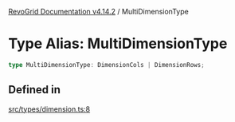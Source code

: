 [RevoGrid Documentation v4.14.2](README.md) / MultiDimensionType

# Type Alias: MultiDimensionType

```ts
type MultiDimensionType: DimensionCols | DimensionRows;
```

## Defined in

[src/types/dimension.ts:8](https://github.com/revolist/revogrid/blob/29f379095274a66a187c28b49fe0e1fb4170d3ea/src/types/dimension.ts#L8)
